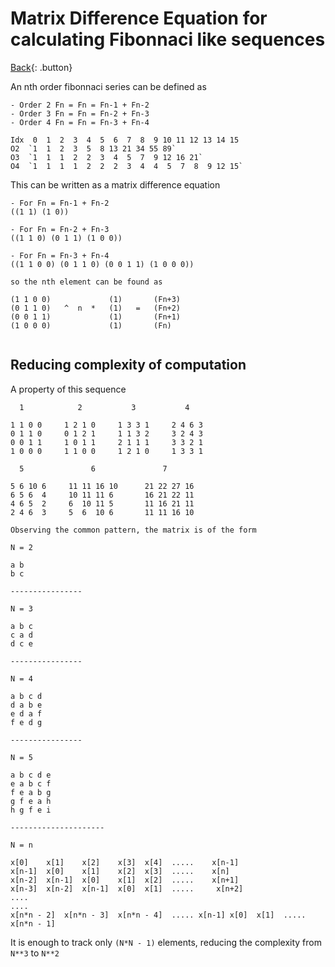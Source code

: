 # Matrix Difference Equation for calculating Fibonnaci like sequences

[Back](../../index.md){: .button}

An nth order fibonnaci series can be defined as

```
- Order 2 Fn = Fn = Fn-1 + Fn-2
- Order 3 Fn = Fn = Fn-2 + Fn-3
- Order 4 Fn = Fn = Fn-3 + Fn-4

Idx  0  1  2  3  4  5  6  7  8  9 10 11 12 13 14 15
O2  `1  1  2  3  5  8 13 21 34 55 89`
O3  `1  1  1  2  2  3  4  5  7  9 12 16 21`
O4  `1  1  1  1  2  2  2  3  4  4  5  7  8  9 12 15`
```

This can be written as a matrix difference equation

```
- For Fn = Fn-1 + Fn-2
((1 1) (1 0))

- For Fn = Fn-2 + Fn-3
((1 1 0) (0 1 1) (1 0 0))

- For Fn = Fn-3 + Fn-4
((1 1 0 0) (0 1 1 0) (0 0 1 1) (1 0 0 0))

so the nth element can be found as

(1 1 0 0)             (1)       (Fn+3)
(0 1 1 0)   ^  n  *   (1)   =   (Fn+2)
(0 0 1 1)             (1)       (Fn+1)
(1 0 0 0)             (1)       (Fn)


```



## Reducing complexity of computation

A property of this sequence

```
  1            2           3           4

1 1 0 0     1 2 1 0     1 3 3 1     2 4 6 3
0 1 1 0     0 1 2 1     1 1 3 2     3 2 4 3
0 0 1 1     1 0 1 1     2 1 1 1     3 3 2 1
1 0 0 0     1 1 0 0     1 2 1 0     1 3 3 1

  5               6               7    

5 6 10 6     11 11 16 10      21 22 27 16
6 5 6  4     10 11 11 6       16 21 22 11
4 6 5  2     6  10 11 5       11 16 21 11
2 4 6  3     5  6  10 6       11 11 16 10

Observing the common pattern, the matrix is of the form

N = 2

a b
b c

----------------

N = 3

a b c
c a d
d c e

----------------

N = 4

a b c d
d a b e
e d a f
f e d g

----------------

N = 5

a b c d e
e a b c f
f e a b g
g f e a h
h g f e i

---------------------

N = n

x[0]    x[1]    x[2]    x[3]  x[4]  .....    x[n-1]
x[n-1]  x[0]    x[1]    x[2]  x[3]  .....    x[n]
x[n-2]  x[n-1]  x[0]    x[1]  x[2]  .....    x[n+1]
x[n-3]  x[n-2]  x[n-1]  x[0]  x[1]  .....     x[n+2]
....
....
x[n*n - 2]  x[n*n - 3]  x[n*n - 4]  ..... x[n-1] x[0]  x[1]  .....     x[n*n - 1]

```

It is enough to track only `(N*N - 1)` elements, reducing the complexity from `N**3` to `N**2`
